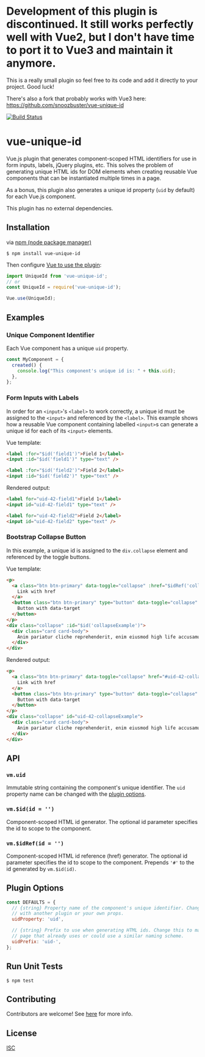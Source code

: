 # Development of this plugin is discontinued. It still works perfectly well with Vue2, but I don't have time to port it to Vue3 and maintain it anymore.
This is a really small plugin so feel free to its code and add it directly to your project. Good luck!

There's also a fork that probably works with Vue3 here: https://github.com/snoozbuster/vue-unique-id

[![Build Status](https://travis-ci.org/berniegp/vue-unique-id.svg?branch=master)](https://travis-ci.org/berniegp/vue-unique-id)

# vue-unique-id

Vue.js plugin that generates component-scoped HTML identifiers for use in form inputs, labels, jQuery plugins, etc. This solves the problem of generating unique HTML ids for DOM elements when creating reusable Vue components that can be instantiated multiple times in a page.

As a bonus, this plugin also generates a unique id property (`uid` by default) for each Vue.js component.

This plugin has no external dependencies.

## Installation
via [npm (node package manager)](https://github.com/npm/npm)

	$ npm install vue-unique-id

Then configure [Vue to use the plugin](https://vuejs.org/v2/guide/plugins.html#Using-a-Plugin):

```javascript
import UniqueId from 'vue-unique-id';
// or
const UniqueId = require('vue-unique-id');

Vue.use(UniqueId);
```

## Examples

### Unique Component Identifier

Each Vue component has a unique `uid` property.

```javascript
const MyComponent = {
  created() {
    console.log("This component's unique id is: " + this.uid);
  },
};
```

### Form Inputs with Labels
In order for an `<input>`'s `<label>` to work correctly, a unique id must be assigned to the `<input>` and referenced by the `<label>`. This example shows how a reusable Vue component containing labelled `<input>`s can generate a unique id for each of its `<input>` elements.

Vue template:
```html
<label :for="$id('field1')">Field 1</label>
<input :id="$id('field1')" type="text" />

<label :for="$id('field2')">Field 2</label>
<input :id="$id('field2')" type="text" />
```

Rendered output:
```html
<label for="uid-42-field1">Field 1</label>
<input id="uid-42-field1" type="text" />

<label for="uid-42-field2">Field 2</label>
<input id="uid-42-field2" type="text" />
```

### Bootstrap Collapse Button
In this example, a unique id is assigned to the `div.collapse` element and referenced by the toggle buttons.

Vue template:
```html
<p>
  <a class="btn btn-primary" data-toggle="collapse" :href="$idRef('collapseExample')">
    Link with href
  </a>
  <button class="btn btn-primary" type="button" data-toggle="collapse" :data-target="$idRef('collapseExample')">
    Button with data-target
  </button>
</p>
<div class="collapse" :id="$id('collapseExample')">
  <div class="card card-body">
    Anim pariatur cliche reprehenderit, enim eiusmod high life accusamus terry richardson ad squid. Nihil anim keffiyeh helvetica, craft beer labore wes anderson cred nesciunt sapiente ea proident.
  </div>
</div>
```

Rendered output:
```html
<p>
  <a class="btn btn-primary" data-toggle="collapse" href="#uid-42-collapseExample">
    Link with href
  </a>
  <button class="btn btn-primary" type="button" data-toggle="collapse" data-target="#uid-42-collapseExample">
    Button with data-target
  </button>
</p>
<div class="collapse" id="uid-42-collapseExample">
  <div class="card card-body">
    Anim pariatur cliche reprehenderit, enim eiusmod high life accusamus terry richardson ad squid. Nihil anim keffiyeh helvetica, craft beer labore wes anderson cred nesciunt sapiente ea proident.
  </div>
</div>
```

## API

### `vm.uid`
Immutable string containing the component's unique identifier. The `uid` property name can be changed with the [plugin options](#plugin-options).

### `vm.$id(id = '')`
Component-scoped HTML id generator. The optional id parameter specifies the id to scope to the component.

### `vm.$idRef(id = '')`
Component-scoped HTML id reference (href) generator. The optional id parameter specifies the id to scope to the component. Prepends `'#'` to the id generated by `vm.$id(id)`.

## Plugin Options
```javascript
const DEFAULTS = {
  // {string} Property name of the component's unique identifier. Change this if 'vm.uid' conflicts
  // with another plugin or your own props.
  uidProperty: 'uid',

  // {string} Prefix to use when generating HTML ids. Change this to make your ids more unique on a
  // page that already uses or could use a similar naming scheme.
  uidPrefix: 'uid-',
};
```

## Run Unit Tests

	$ npm test

## Contributing
Contributors are welcome! See [here](CONTRIBUTING.md) for more info.

## License
[ISC](LICENSE)
